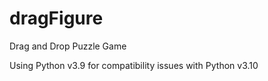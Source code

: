 # dragFigure
Drag and Drop Puzzle Game

Using Python v3.9 for compatibility issues with Python v3.10
